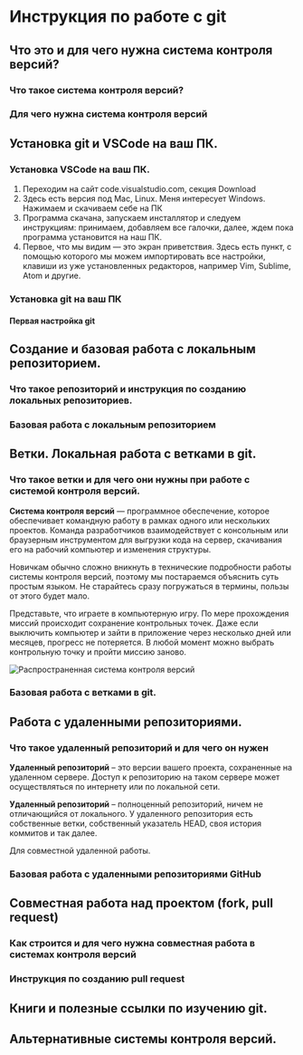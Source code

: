 # Инструкция по работе с git

## Что это и для чего нужна система контроля версий?

### Что такое система контроля версий?

### Для чего нужна система контроля версий

## Установка git и VSCode на ваш ПК.

### Установка VSCode на ваш ПК.

1. Переходим на сайт code.visualstudio.com, секция Download
2. Здесь есть версия под Mac, Linux. Меня интересует Windows. Нажимаем и скачиваем себе на ПК
3. Программа скачана, запускаем инсталлятор и следуем инструкциям: принимаем, добавляем все галочки, далее, ждем пока программа установится на наш ПК.
4. Первое, что мы видим — это экран приветствия. Здесь есть пункт, с помощью которого мы можем импортировать все настройки, клавиши из уже установленных редакторов, например Vim, Sublime, Atom и другие.


### Установка git на ваш ПК

#### Первая настройка git

## Создание и базовая работа с локальным репозиторием.

### Что такое репозиторий и инструкция по созданию локальных репозиториев.

### Базовая работа с локальным репозиторием

## Ветки. Локальная работа с ветками в git.

### Что такое ветки и для чего они нужны при работе с системой контроля версий.

**Система контроля версий** — программное обеспечение, которое обеспечивает командную работу в рамках одного или нескольких проектов. Команда разработчиков взаимодействует с консольным или браузерным инструментом для выгрузки кода на сервер, скачивания его на рабочий компьютер и изменения структуры.

Новичкам обычно сложно вникнуть в технические подробности работы системы контроля версий, поэтому мы постараемся объяснить суть простым языком. Не старайтесь сразу погружаться в термины, пользы от этого будет мало.

Представьте, что играете в компьютерную игру. По мере прохождения миссий происходит сохранение контрольных точек. Даже если выключить компьютер и зайти в приложение через несколько дней или месяцев, прогресс не потеряется. В любой момент можно выбрать контрольную точку и пройти миссию заново.

![Распространенная система контроля версий](1_7d628edbb9cbcf75d9da97d8a8a506ec.png)

### Базовая работа с ветками в git.

## Работа с удаленными репозиториями.

### Что такое удаленный репозиторий и для чего он нужен


**Удаленный репозиторий** – это версии вашего проекта, сохраненные на удаленном сервере. Доступ к репозиторию на таком сервере может осуществляться по интернету или по локальной сети.

**Удаленный репозиторий** – полноценный репозиторий, ничем не отличающийся от локального. У удаленного репозитория есть собственные ветки, собственный указатель HEAD, своя история коммитов и так далее.

Для совместной удаленной работы.




### Базовая работа с удаленными репозиториями GitHub

## Совместная работа над проектом (fork, pull request)

### Как строится и для чего нужна совместная работа в системах контроля версий

### Инструкция по созданию pull request

## Книги и полезные ссылки по изучению git.

## Альтернативные системы контроля версий.
